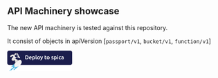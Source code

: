 ## API Machinery showcase

The new API machinery is tested against this repository.

It consist of objects in apiVersion [`passport/v1`, `bucket/v1`, `function/v1`]


<img src="badge/badge.png" alt="Deploy" width="150px"/>